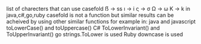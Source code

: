 list of charecters that can use casefold
ẞ → ss
ı → i
ς → σ
Ω → ω
K → k
in java,c#,go,ruby casefold is not a function but similar results can be acheived by using other similar functions
for example in: java and javascript toLowerCase() and toUppercase() 
                 C# ToLowerInvariant() and ToUpperInvariant()
                 go strings.ToLower is used
                 Ruby downcase is used

